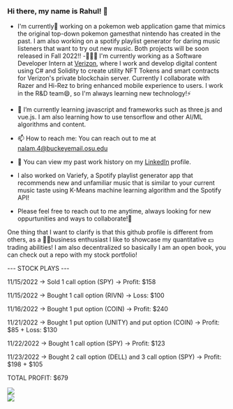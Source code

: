 <!--
**Rahulnalam1/rahulnalam1** is a ✨ _special_ ✨ repository because its `README.md` (this file) appears on your GitHub profile.

Here are some ideas to get you started:

- 🔭 I’m currently working on ...
- 🌱 I’m currently learning ...
- 👯 I’m looking to collaborate on ...
- 🤔 I’m looking for help with ...
- 💬 Ask me about ...
- 📫 How to reach me: ...
- 😄 Pronouns: ...
- ⚡ Fun fact: ...
-->

### Hi there, my name is Rahul! 👋

- I'm currently🔭 working on a pokemon web application game that mimics the original top-down pokemon gamesthat nintendo has created in the past. I am also working on a spotify playlist generator for daring music listeners that want to try out new music. Both projects will be soon released in Fall 2022!!
-👨🏾‍💻 I'm currently working as a Software Developer Intern at [Verizon](https://www.verizon.com/), where I work and develop digital content using C# and Solidity to create utility NFT Tokens and smart contracts for Verizon's private blockchain server. Currently I collaborate with Razer and Hi-Rez to bring enhanced mobile experience to users. I work in the R&D team😄, so I'm always learning new technology!⚡
- 🌱 I’m currently learning javascript and frameworks such as three.js and vue.js. I am also learning how to use tensorflow and other AI/ML algorithms and content. 
- 📫 How to reach me: You can reach out to me at nalam.4@buckeyemail.osu.edu
- 📜 You can view my past work history on my [LinkedIn](https://www.linkedin.com/in/rahul-nalam-0976411b1/) profile.

- I also worked on Variefy, a Spotify playlist generator app that recommends new and unfamiliar music that is similar to your current music taste using K-Means machine learning algorithm and the Spotify API!

- Please feel free to reach out to me anytime, always looking for new oppurtunities and ways to collaborate!👯

One thing that I want to clarify is that this github profile is different from others, as a 👨‍💼business enthusiast I like to showcase my quantitative 💵trading abilities! I am also decentralized so basically I am an open book, you can check out a repo with my stock portfolio!

--- STOCK PLAYS ---

11/15/2022 -> Sold 1 call option (SPY) -> Profit: $158

11/15/2022 -> Bought 1 call option (RIVN) -> Loss: $100

11/16/2022 -> Bought 1 put option (COIN) -> Profit: $240

11/21/2022 -> Bought 1 put option (UNITY) and put option (COIN) -> Profit: $85 + Loss: $130

11/22/2022 -> Bought 1 call option (SPY) -> Profit: $123

11/23/2022 -> Bought 2 call option (DELL) and 3 call option (SPY) -> Profit: $198 + $105

TOTAL PROFIT: $679

<a href = "https://github.com/Rahulnalam1/Rahulnalam1">
  <img align="center" src="https://github-readme-stats.vercel.app/api?username=Rahulnalam1&count_private=true&show_icons=true&theme=tokyonight&border_color=#fff" />
</a>
<br/>
  <a href = "https://github.com/Rahulnalam1/Rahulnalam1">
  <img align="center" src="https://github-readme-stats.vercel.app/api/top-langs/?username=Rahulnalam1&layout=compact&count_private=true&theme=tokyonight&hide=procfile&border_color=#fff" />
  </a>
